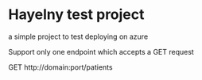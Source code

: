 # Hayelny test project
a simple project to test deploying on azure

Support only one endpoint which accepts a GET request

GET http://domain:port/patients

